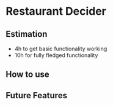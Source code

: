 # Restaurant Decider
 
## Estimation
* 4h to get basic functionality working
* 10h for fully fledged functionality

## How to use

## Future Features


 